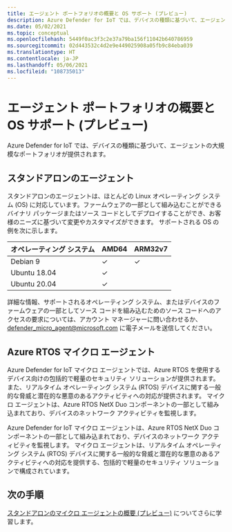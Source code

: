 ```yaml
---
title: エージェント ポートフォリオの概要と OS サポート (プレビュー)
description: Azure Defender for IoT では、デバイスの種類に基づいて、エージェントの大規模なポートフォリオが提供されます。
ms.date: 05/02/2021
ms.topic: conceptual
ms.openlocfilehash: 5449f0ac3f3c2e37a79ba156f11042b640786959
ms.sourcegitcommit: 02d443532c4d2e9e449025908a05fb9c84eba039
ms.translationtype: HT
ms.contentlocale: ja-JP
ms.lasthandoff: 05/06/2021
ms.locfileid: "108735013"
---
```

# <a name="agent-portfolio-overview-and-os-support-preview"></a>エージェント ポートフォリオの概要と OS サポート (プレビュー)

Azure Defender for IoT では、デバイスの種類に基づいて、エージェントの大規模なポートフォリオが提供されます。 

## <a name="standalone-agent"></a>スタンドアロンのエージェント

スタンドアロンのエージェントは、ほとんどの Linux オペレーティング システム (OS) に対応しています。ファームウェアの一部として組み込むことができるバイナリ パッケージまたはソース コードとしてデプロイすることができ、お客様のニーズに基づいて変更やカスタマイズができます。 サポートされる OS の例を次に示します。 

| オペレーティング システム | AMD64 | ARM32v7 |
|--|--|--|
| Debian 9 | ✓ | ✓ |
| Ubuntu 18.04 | ✓ |  |
| Ubuntu 20.04 | ✓ |  |

詳細な情報、サポートされるオペレーティング システム、またはデバイスのファームウェアの一部としてソース コードを組み込むためのソース コードへのアクセスの要求については、アカウント マネージャーに問い合わせるか、<defender_micro_agent@microsoft.com> に電子メールを送信してください。 

## <a name="azure-rtos-micro-agent"></a>Azure RTOS マイクロ エージェント

Azure Defender for IoT マイクロ エージェントでは、Azure RTOS を使用するデバイス向けの包括的で軽量のセキュリティ ソリューションが提供されます。 また、リアルタイム オペレーティング システム (RTOS) デバイスに関する一般的な脅威と潜在的な悪意のあるアクティビティへの対応が提供されます。 マイクロ エージェントは、Azure RTOS NetX Duo コンポーネントの一部として組み込まれており、デバイスのネットワーク アクティビティを監視します。 

Azure Defender for IoT マイクロ エージェントは、Azure RTOS NetX Duo コンポーネントの一部として組み込まれており、デバイスのネットワーク アクティビティを監視します。 マイクロ エージェントは、リアルタイム オペレーティング システム (RTOS) デバイスに関する一般的な脅威と潜在的な悪意のあるアクティビティへの対応を提供する、包括的で軽量のセキュリティ ソリューションで構成されています。

## <a name="next-steps"></a>次の手順

[スタンドアロンのマイクロ エージェントの概要 (プレビュー)](concept-standalone-micro-agent-overview.md) についてさらに学習します。
